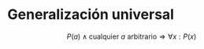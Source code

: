 # Generalización universal

$$P(a) \land \text{cualquier } a \text{ arbitrario} \Rightarrow \forall x: P(x)$$
